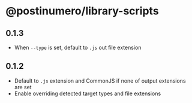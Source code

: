 # @postinumero/library-scripts

## 0.1.3

- When `--type` is set, default to `.js` out file extension

## 0.1.2

- Default to `.js` extension and CommonJS if none of output extensions are set
- Enable overriding detected target types and file extensions
